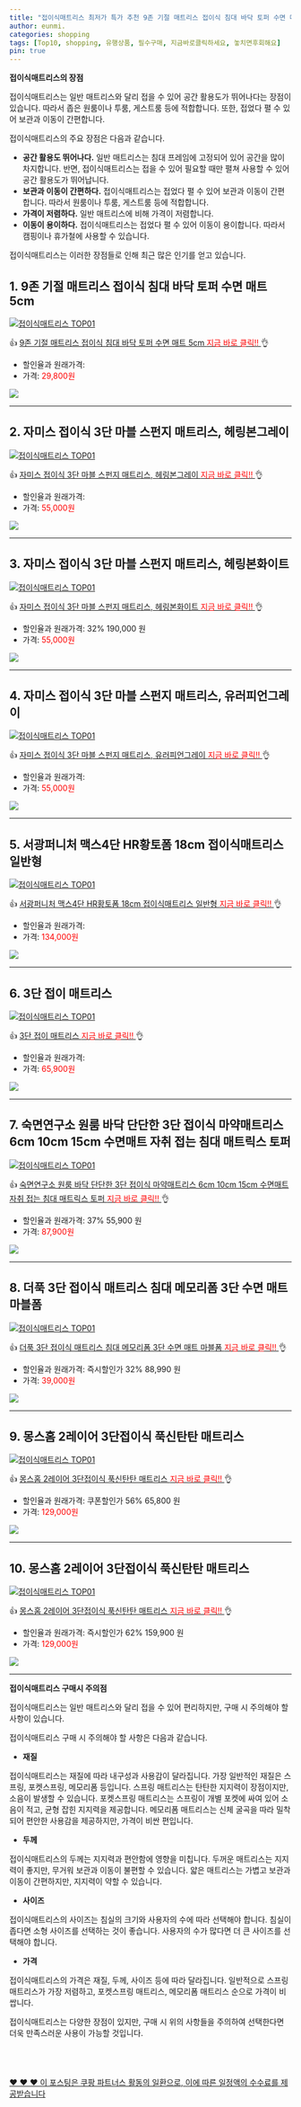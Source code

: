 ```yaml
---
title: "접이식매트리스 최저가 특가 추천 9존 기절 매트리스 접이식 침대 바닥 토퍼 수면 매트 5cm 비교 장점 구매가이드"
author: eunmi.
categories: shopping
tags: [Top10, shopping, 유행상품, 필수구매, 지금바로클릭하세요, 놓치면후회해요]
pin: true
---
```

**접이식매트리스의 장점**

접이식매트리스는 일반 매트리스와 달리 접을 수 있어 공간 활용도가 뛰어나다는 장점이 있습니다. 따라서 좁은 원룸이나 투룸, 게스트룸 등에 적합합니다. 또한, 접었다 펼 수 있어 보관과 이동이 간편합니다.

접이식매트리스의 주요 장점은 다음과 같습니다.

* **공간 활용도 뛰어나다.** 일반 매트리스는 침대 프레임에 고정되어 있어 공간을 많이 차지합니다. 반면, 접이식매트리스는 접을 수 있어 필요할 때만 펼쳐 사용할 수 있어 공간 활용도가 뛰어납니다.
* **보관과 이동이 간편하다.** 접이식매트리스는 접었다 펼 수 있어 보관과 이동이 간편합니다. 따라서 원룸이나 투룸, 게스트룸 등에 적합합니다.
* **가격이 저렴하다.** 일반 매트리스에 비해 가격이 저렴합니다.
* **이동이 용이하다.** 접이식매트리스는 접었다 펼 수 있어 이동이 용이합니다. 따라서 캠핑이나 휴가철에 사용할 수 있습니다.

접이식매트리스는 이러한 장점들로 인해 최근 많은 인기를 얻고 있습니다.

   

## 1. 9존 기절 매트리스 접이식 침대 바닥 토퍼 수면 매트 5cm

[![접이식매트리스 TOP01](https://thumbnail10.coupangcdn.com/thumbnails/remote/230x230ex/image/vendor_inventory/0407/af9b195f15900b98e08333e78d2222492c0a1cb330cdb29333d56850e31e.jpg)](https://link.coupang.com/re/AFFSDP?lptag=AF3617701&subid=GithubCoopas&pageKey=7212163323&traceid=V0-153&itemId=18254733222&vendorItemId=85401379823)


👍 [9존 기절 매트리스 접이식 침대 바닥 토퍼 수면 매트 5cm <font color=red> 지금 바로 클릭!! </font> ](https://link.coupang.com/re/AFFSDP?lptag=AF3617701&subid=GithubCoopas&pageKey=7212163323&traceid=V0-153&itemId=18254733222&vendorItemId=85401379823) 👌 


- 할인율과 원래가격: 
- 가격: <span style='color:red'>29,800원</span>

[![](/discount_price.png)](https://link.coupang.com/re/AFFSDP?lptag=AF3617701&subid=GithubCoopas&pageKey=7212163323&traceid=V0-153&itemId=18254733222&vendorItemId=85401379823)

---


   

## 2. 자미스 접이식 3단 마블 스펀지 매트리스, 헤링본그레이

[![접이식매트리스 TOP01](https://thumbnail8.coupangcdn.com/thumbnails/remote/230x230ex/image/rs_quotation_api/ujrhetb6/d6f279eceb1d492186058e0411fdb55f.jpg)](https://link.coupang.com/re/AFFSDP?lptag=AF3617701&subid=GithubCoopas&pageKey=5373564450&traceid=V0-153&itemId=7960669866&vendorItemId=75249726511)


👍 [자미스 접이식 3단 마블 스펀지 매트리스, 헤링본그레이 <font color=red> 지금 바로 클릭!! </font> ](https://link.coupang.com/re/AFFSDP?lptag=AF3617701&subid=GithubCoopas&pageKey=5373564450&traceid=V0-153&itemId=7960669866&vendorItemId=75249726511) 👌 


- 할인율과 원래가격: 
- 가격: <span style='color:red'>55,000원</span>

[![](/discount_price.png)](https://link.coupang.com/re/AFFSDP?lptag=AF3617701&subid=GithubCoopas&pageKey=5373564450&traceid=V0-153&itemId=7960669866&vendorItemId=75249726511)

---


   

## 3. 자미스 접이식 3단 마블 스펀지 매트리스, 헤링본화이트

[![접이식매트리스 TOP01](https://thumbnail8.coupangcdn.com/thumbnails/remote/230x230ex/image/rs_quotation_api/mqfg2exi/b3d82c341f474feea4dd9362334253e5.jpg)](https://link.coupang.com/re/AFFSDP?lptag=AF3617701&subid=GithubCoopas&pageKey=5373564450&traceid=V0-153&itemId=7960669804&vendorItemId=75249726040)


👍 [자미스 접이식 3단 마블 스펀지 매트리스, 헤링본화이트 <font color=red> 지금 바로 클릭!! </font> ](https://link.coupang.com/re/AFFSDP?lptag=AF3617701&subid=GithubCoopas&pageKey=5373564450&traceid=V0-153&itemId=7960669804&vendorItemId=75249726040) 👌 


- 할인율과 원래가격: 32%  190,000   원
- 가격: <span style='color:red'>55,000원</span>

[![](/discount_price.png)](https://link.coupang.com/re/AFFSDP?lptag=AF3617701&subid=GithubCoopas&pageKey=5373564450&traceid=V0-153&itemId=7960669804&vendorItemId=75249726040)

---


   

## 4. 자미스 접이식 3단 마블 스펀지 매트리스, 유러피언그레이

[![접이식매트리스 TOP01](https://thumbnail8.coupangcdn.com/thumbnails/remote/230x230ex/image/rs_quotation_api/rrsuxt8x/7a34bdecb9ac4287aedbedf52962b4c9.jpg)](https://link.coupang.com/re/AFFSDP?lptag=AF3617701&subid=GithubCoopas&pageKey=5373564450&traceid=V0-153&itemId=7960669864&vendorItemId=75249726482)


👍 [자미스 접이식 3단 마블 스펀지 매트리스, 유러피언그레이 <font color=red> 지금 바로 클릭!! </font> ](https://link.coupang.com/re/AFFSDP?lptag=AF3617701&subid=GithubCoopas&pageKey=5373564450&traceid=V0-153&itemId=7960669864&vendorItemId=75249726482) 👌 


- 할인율과 원래가격: 
- 가격: <span style='color:red'>55,000원</span>

[![](/discount_price.png)](https://link.coupang.com/re/AFFSDP?lptag=AF3617701&subid=GithubCoopas&pageKey=5373564450&traceid=V0-153&itemId=7960669864&vendorItemId=75249726482)

---


   

## 5. 서광퍼니처 맥스4단 HR황토폼 18cm 접이식매트리스 일반형

[![접이식매트리스 TOP01](https://thumbnail6.coupangcdn.com/thumbnails/remote/230x230ex/image/rs_quotation_api/qs1cqrdu/d7912e9380614f1d84fe6869e44bc66d.jpg)](https://link.coupang.com/re/AFFSDP?lptag=AF3617701&subid=GithubCoopas&pageKey=4530003542&traceid=V0-153&itemId=5470736169&vendorItemId=72770478227)


👍 [서광퍼니처 맥스4단 HR황토폼 18cm 접이식매트리스 일반형 <font color=red> 지금 바로 클릭!! </font> ](https://link.coupang.com/re/AFFSDP?lptag=AF3617701&subid=GithubCoopas&pageKey=4530003542&traceid=V0-153&itemId=5470736169&vendorItemId=72770478227) 👌 


- 할인율과 원래가격: 
- 가격: <span style='color:red'>134,000원</span>

[![](/discount_price.png)](https://link.coupang.com/re/AFFSDP?lptag=AF3617701&subid=GithubCoopas&pageKey=4530003542&traceid=V0-153&itemId=5470736169&vendorItemId=72770478227)

---


   

## 6. 3단 접이 매트리스

[![접이식매트리스 TOP01](https://thumbnail6.coupangcdn.com/thumbnails/remote/230x230ex/image/rs_quotation_api/qievi2ga/cba135e7fd4f4a1eb01d308555e6e35a.jpg)](https://link.coupang.com/re/AFFSDP?lptag=AF3617701&subid=GithubCoopas&pageKey=4752663842&traceid=V0-153&itemId=6051188988&vendorItemId=73348454208)


👍 [3단 접이 매트리스 <font color=red> 지금 바로 클릭!! </font> ](https://link.coupang.com/re/AFFSDP?lptag=AF3617701&subid=GithubCoopas&pageKey=4752663842&traceid=V0-153&itemId=6051188988&vendorItemId=73348454208) 👌 


- 할인율과 원래가격: 
- 가격: <span style='color:red'>65,900원</span>

[![](/discount_price.png)](https://link.coupang.com/re/AFFSDP?lptag=AF3617701&subid=GithubCoopas&pageKey=4752663842&traceid=V0-153&itemId=6051188988&vendorItemId=73348454208)

---


   

## 7. 숙면연구소 원룸 바닥 단단한 3단 접이식 마약매트리스 6cm 10cm 15cm 수면매트 자취 접는 침대 매트릭스 토퍼

[![접이식매트리스 TOP01](https://thumbnail6.coupangcdn.com/thumbnails/remote/230x230ex/image/vendor_inventory/ec9d/87df7b0abde6b983c84c6b6402464a5a5fabccccfc963983422caafbe403.jpg)](https://link.coupang.com/re/AFFSDP?lptag=AF3617701&subid=GithubCoopas&pageKey=7250089389&traceid=V0-153&itemId=18440149295&vendorItemId=85045950374)


👍 [숙면연구소 원룸 바닥 단단한 3단 접이식 마약매트리스 6cm 10cm 15cm 수면매트 자취 접는 침대 매트릭스 토퍼 <font color=red> 지금 바로 클릭!! </font> ](https://link.coupang.com/re/AFFSDP?lptag=AF3617701&subid=GithubCoopas&pageKey=7250089389&traceid=V0-153&itemId=18440149295&vendorItemId=85045950374) 👌 


- 할인율과 원래가격: 37%  55,900   원
- 가격: <span style='color:red'>87,900원</span>

[![](/discount_price.png)](https://link.coupang.com/re/AFFSDP?lptag=AF3617701&subid=GithubCoopas&pageKey=7250089389&traceid=V0-153&itemId=18440149295&vendorItemId=85045950374)

---


   

## 8. 더푹 3단 접이식 매트리스 침대 메모리폼 3단 수면 매트 마블폼

[![접이식매트리스 TOP01](https://thumbnail10.coupangcdn.com/thumbnails/remote/230x230ex/image/vendor_inventory/34f9/db2ccf1de602b4911cf1365d4a29d3b53db9c66e258a556a93eef290d4f2.jpg)](https://link.coupang.com/re/AFFSDP?lptag=AF3617701&subid=GithubCoopas&pageKey=7242610692&traceid=V0-153&itemId=18406053877&vendorItemId=85528933984)


👍 [더푹 3단 접이식 매트리스 침대 메모리폼 3단 수면 매트 마블폼 <font color=red> 지금 바로 클릭!! </font> ](https://link.coupang.com/re/AFFSDP?lptag=AF3617701&subid=GithubCoopas&pageKey=7242610692&traceid=V0-153&itemId=18406053877&vendorItemId=85528933984) 👌 


- 할인율과 원래가격: 즉시할인가 32%  88,990   원
- 가격: <span style='color:red'>39,000원</span>

[![](/discount_price.png)](https://link.coupang.com/re/AFFSDP?lptag=AF3617701&subid=GithubCoopas&pageKey=7242610692&traceid=V0-153&itemId=18406053877&vendorItemId=85528933984)

---


   

## 9. 몽스홈 2레이어 3단접이식 푹신탄탄 매트리스

[![접이식매트리스 TOP01](https://thumbnail8.coupangcdn.com/thumbnails/remote/230x230ex/image/retail/images/2023/04/25/14/7/8e5e3217-4c1a-43f4-9e6a-f89a49bc97bc.jpg)](https://link.coupang.com/re/AFFSDP?lptag=AF3617701&subid=GithubCoopas&pageKey=7290156806&traceid=V0-153&itemId=18642599450&vendorItemId=85777669694)


👍 [몽스홈 2레이어 3단접이식 푹신탄탄 매트리스 <font color=red> 지금 바로 클릭!! </font> ](https://link.coupang.com/re/AFFSDP?lptag=AF3617701&subid=GithubCoopas&pageKey=7290156806&traceid=V0-153&itemId=18642599450&vendorItemId=85777669694) 👌 


- 할인율과 원래가격: 쿠폰할인가 56%  65,800   원
- 가격: <span style='color:red'>129,000원</span>

[![](/discount_price.png)](https://link.coupang.com/re/AFFSDP?lptag=AF3617701&subid=GithubCoopas&pageKey=7290156806&traceid=V0-153&itemId=18642599450&vendorItemId=85777669694)

---


   

## 10. 몽스홈 2레이어 3단접이식 푹신탄탄 매트리스

[![접이식매트리스 TOP01](https://thumbnail7.coupangcdn.com/thumbnails/remote/230x230ex/image/retail/images/2023/04/25/14/2/acfaee8f-0ea2-4765-a012-04344e2f2327.jpg)](https://link.coupang.com/re/AFFSDP?lptag=AF3617701&subid=GithubCoopas&pageKey=7290156806&traceid=V0-153&itemId=18642599447&vendorItemId=85777669683)


👍 [몽스홈 2레이어 3단접이식 푹신탄탄 매트리스 <font color=red> 지금 바로 클릭!! </font> ](https://link.coupang.com/re/AFFSDP?lptag=AF3617701&subid=GithubCoopas&pageKey=7290156806&traceid=V0-153&itemId=18642599447&vendorItemId=85777669683) 👌 


- 할인율과 원래가격: 즉시할인가 62%  159,900   원
- 가격: <span style='color:red'>129,000원</span>

[![](/discount_price.png)](https://link.coupang.com/re/AFFSDP?lptag=AF3617701&subid=GithubCoopas&pageKey=7290156806&traceid=V0-153&itemId=18642599447&vendorItemId=85777669683)

---
**접이식매트리스 구매시 주의점**

접이식매트리스는 일반 매트리스와 달리 접을 수 있어 편리하지만, 구매 시 주의해야 할 사항이 있습니다.

접이식매트리스 구매 시 주의해야 할 사항은 다음과 같습니다.

* **재질**

접이식매트리스는 재질에 따라 내구성과 사용감이 달라집니다. 가장 일반적인 재질은 스프링, 포켓스프링, 메모리폼 등입니다. 스프링 매트리스는 탄탄한 지지력이 장점이지만, 소음이 발생할 수 있습니다. 포켓스프링 매트리스는 스프링이 개별 포켓에 싸여 있어 소음이 적고, 균형 잡힌 지지력을 제공합니다. 메모리폼 매트리스는 신체 굴곡을 따라 밀착되어 편안한 사용감을 제공하지만, 가격이 비싼 편입니다.

* **두께**

접이식매트리스의 두께는 지지력과 편안함에 영향을 미칩니다. 두꺼운 매트리스는 지지력이 좋지만, 무거워 보관과 이동이 불편할 수 있습니다. 얇은 매트리스는 가볍고 보관과 이동이 간편하지만, 지지력이 약할 수 있습니다.

* **사이즈**

접이식매트리스의 사이즈는 침실의 크기와 사용자의 수에 따라 선택해야 합니다. 침실이 좁다면 소형 사이즈를 선택하는 것이 좋습니다. 사용자의 수가 많다면 더 큰 사이즈를 선택해야 합니다.

* **가격**

접이식매트리스의 가격은 재질, 두께, 사이즈 등에 따라 달라집니다. 일반적으로 스프링 매트리스가 가장 저렴하고, 포켓스프링 매트리스, 메모리폼 매트리스 순으로 가격이 비쌉니다.

접이식매트리스는 다양한 장점이 있지만, 구매 시 위의 사항들을 주의하여 선택한다면 더욱 만족스러운 사용이 가능할 것입니다.<br><br><br><br><br> [ ❤ ❤ ❤ 이 포스팅은 쿠팡 파트너스 활동의 일환으로, 이에 따른 일정액의 수수료를 제공받습니다](https://link.coupang.com/a/bcEFyh)